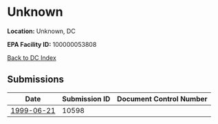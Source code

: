 # Unknown

**Location:** Unknown, DC

**EPA Facility ID:** 100000053808

[Back to DC Index](../../index.md)

## Submissions

| Date | Submission ID | Document Control Number |
|------|--------------|-------------------------|
| [1999-06-21](submissions/10598.md) | 10598 |  |
